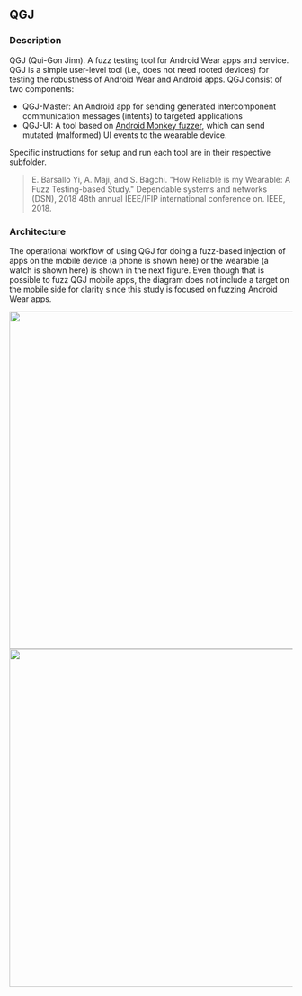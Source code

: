 ## QGJ

### Description

QGJ (Qui-Gon Jinn). A fuzz testing tool for Android Wear apps and service. QGJ is a simple user-level tool (i.e., does not need rooted devices) for testing the robustness of Android Wear and Android apps. QGJ consist of two components:
 * QGJ-Master: An Android app for sending generated intercomponent communication messages (intents) to targeted applications
 * QGJ-UI: A tool based on [Android Monkey fuzzer](https://developer.android.com/studio/test/monkey.html), which can send mutated (malformed) UI events to the wearable device.

Specific instructions for setup and run each tool are in their respective subfolder.

>E. Barsallo Yi, A. Maji, and S. Bagchi. "How Reliable is my Wearable: A Fuzz Testing-based Study." Dependable systems and networks (DSN), 2018 48th annual IEEE/IFIP international conference on. IEEE, 2018.

### Architecture

The operational workflow of using QGJ for doing a fuzz-based injection of apps on the mobile device (a phone is shown here) or the wearable (a watch is shown here) is shown in the next figure. Even though that is possible to fuzz QGJ mobile apps, the diagram does not include a target on the mobile side for clarity since this study is focused on fuzzing Android Wear apps.

<img width="600" src="./imgs/design__comm_model-a.png" align="middle">
<img width="600" src="./imgs/design__comm_model-b.png" align="middle">
